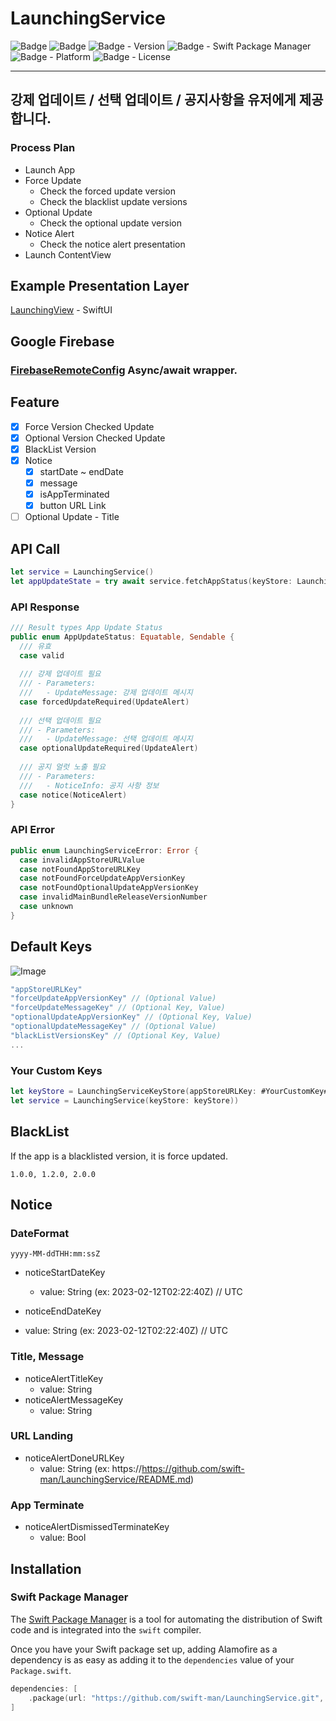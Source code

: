 # LaunchingService

![Badge](https://img.shields.io/badge/swift-white.svg?style=flat-square&logo=Swift)
![Badge](https://img.shields.io/badge/SwiftUI-001b87.svg?style=flat-square&logo=Swift&logoColor=black)
![Badge - Version](https://img.shields.io/badge/Version-0.7.0-1177AA?style=flat-square)
![Badge - Swift Package Manager](https://img.shields.io/badge/SPM-compatible-orange?style=flat-square)
![Badge - Platform](https://img.shields.io/badge/platform-mac_12|ios_15-yellow?style=flat-square)
![Badge - License](https://img.shields.io/badge/license-MIT-black?style=flat-square)  

---
## 강제 업데이트 / 선택 업데이트 / 공지사항을 유저에게 제공합니다.
### Process Plan
* Launch App
* Force Update
  * Check the forced update version
  * Check the blacklist update versions
* Optional Update
  * Check the optional update version
* Notice Alert
  * Check the notice alert presentation
* Launch ContentView

## Example Presentation Layer
[LaunchingView](https://github.com/swift-man/LaunchingView) - SwiftUI

## Google Firebase
### [FirebaseRemoteConfig](https://github.com/firebase/firebase-ios-sdk) Async/await wrapper.

## Feature
* [x] Force Version Checked Update
* [x] Optional Version Checked Update
* [x] BlackList Version
* [x] Notice
  * [x] startDate ~ endDate
  * [x] message
  * [x] isAppTerminated
  * [x] button URL Link
* [ ] Optional Update - Title

## API Call
```swift
let service = LaunchingService()
let appUpdateState = try await service.fetchAppStatus(keyStore: LaunchingServiceKeyStore())
```

### API Response
```swift
/// Result types App Update Status
public enum AppUpdateStatus: Equatable, Sendable {
  /// 유효
  case valid
  
  /// 강제 업데이트 필요
  /// - Parameters:
  ///   - UpdateMessage: 강제 업데이트 메시지
  case forcedUpdateRequired(UpdateAlert)
  
  /// 선택 업데이트 필요
  /// - Parameters:
  ///   - UpdateMessage: 선택 업데이트 메시지
  case optionalUpdateRequired(UpdateAlert)
  
  /// 공지 얼럿 노출 필요
  /// - Parameters:
  ///   - NoticeInfo: 공지 사항 정보
  case notice(NoticeAlert)
}
```

### API Error
```swift
public enum LaunchingServiceError: Error {
  case invalidAppStoreURLValue
  case notFoundAppStoreURLKey
  case notFoundForceUpdateAppVersionKey
  case notFoundOptionalUpdateAppVersionKey
  case invalidMainBundleReleaseVersionNumber
  case unknown
}
```

## Default Keys
![Image](https://drive.google.com/uc?export=view&id=1f2dRMrS9SuRiVWXolqrGLXiCvrpgcVQd)  

```swift
"appStoreURLKey"
"forceUpdateAppVersionKey" // (Optional Value)
"forceUpdateMessageKey" // (Optional Key, Value)
"optionalUpdateAppVersionKey" // (Optional Key, Value)
"optionalUpdateMessageKey" // (Optional Value)
"blackListVersionsKey" // (Optional Key, Value)
...
```

### Your Custom Keys
```swift
let keyStore = LaunchingServiceKeyStore(appStoreURLKey: #YourCustomKey#, ...)
let service = LaunchingService(keyStore: keyStore))
```

## BlackList
If the app is a blacklisted version, it is force updated.
```
1.0.0, 1.2.0, 2.0.0
```

## Notice
### DateFormat
```
yyyy-MM-ddTHH:mm:ssZ
```

* noticeStartDateKey
  * value: String (ex: 2023-02-12T02:22:40Z) // UTC
  
* noticeEndDateKey
 * value: String (ex: 2023-02-12T02:22:40Z) // UTC
 
### Title, Message
* noticeAlertTitleKey
  * value: String
* noticeAlertMessageKey
  * value: String

### URL Landing
* noticeAlertDoneURLKey
  * value: String (ex: https://https://github.com/swift-man/LaunchingService/README.md)

### App Terminate
* noticeAlertDismissedTerminateKey
  * value: Bool

## Installation
### Swift Package Manager

The [Swift Package Manager](https://swift.org/package-manager/) is a tool for automating the distribution of Swift code and is integrated into the `swift` compiler. 

Once you have your Swift package set up, adding Alamofire as a dependency is as easy as adding it to the `dependencies` value of your `Package.swift`.

```swift
dependencies: [
    .package(url: "https://github.com/swift-man/LaunchingService.git", .from: "0.6.0")
]
```
